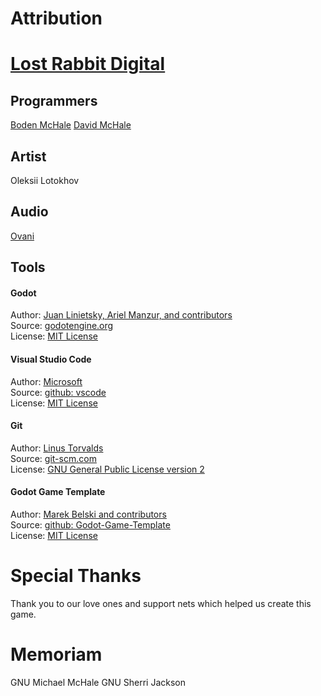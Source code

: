 # Attribution

# [Lost Rabbit Digital](https://lost-rabbit-digital.itch.io/)

## Programmers
[Boden McHale](https://www.bodenmchale.com/)
[David McHale](https://www.youtube.com/channel/UCcmLal-sOU_5ThcSQCFDyoA)

## Artist
Oleksii Lotokhov

## Audio
[Ovani](https://ovanisound.com/)

## Tools
#### Godot
Author: [Juan Linietsky, Ariel Manzur, and contributors](https://godotengine.org/contact)  
Source: [godotengine.org](https://godotengine.org/)  
License: [MIT License](https://github.com/godotengine/godot/blob/master/LICENSE.txt) 

#### Visual Studio Code
Author: [Microsoft](https://opensource.microsoft.com/)  
Source: [github: vscode](https://github.com/microsoft/vscode)  
License: [MIT License](https://github.com/microsoft/vscode/blob/main/LICENSE.txt)

#### Git
Author: [Linus Torvalds](https://github.com/torvalds)  
Source: [git-scm.com](https://git-scm.com/downloads)  
License: [GNU General Public License version 2](https://opensource.org/licenses/GPL-2.0)

#### Godot Game Template
Author: [Marek Belski and contributors](https://github.com/Maaack/Godot-Game-Template/graphs/contributors)  
Source: [github: Godot-Game-Template](https://github.com/Maaack/Godot-Game-Template)  
License: [MIT License](LICENSE.txt)  

# Special Thanks
Thank you to our love ones and support nets which helped us create this game.

# Memoriam
GNU Michael McHale
GNU Sherri Jackson
